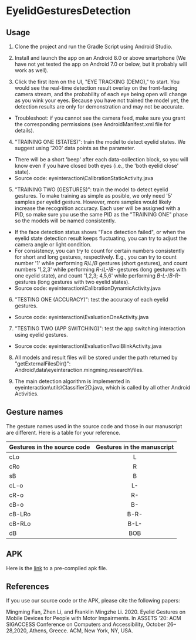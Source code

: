 # EyelidGesturesDetection

## Usage

1. Clone the project and run the Gradle Script using Android Studio.

2. Install and launch the app on an Android 8.0 or above smartphone (We have not yet tested the app on Android 7.0 or below, but it probably will work as well).

3. Click the first item on the UI, "EYE TRACKING (DEMO)," to start. You would see the real-time detection result overlay on the front-facing camera stream, and the probability of each eye being open will change as you wink your eyes. Because you have not trained the model yet, the detection results are only for demonstration and may not be accurate.
  * Troubleshoot: if you cannot see the camera feed, make sure you grant the corresponding permissions (see AndroidManifest.xml file for details).

4. "TRAINING ONE (STATES)": train the model to detect eyelid states. We suggest using '200' data points as the parameter. 
  * There will be a short 'beep' after each data-collection block, so you will know even if you have closed both eyes (i.e., the 'both eyelid close' state).
  * Source code: eyeinteraction\CalibrationStaticActivity.java

5. "TRAINING TWO (GESTURES)": train the model to detect eyelid gestures. To make training as simple as posible, we only need '5' samples per eyelid gesture. However, more samples would likely increase the recognition accuracy. Each user will be assigned with a PID, so make sure you use the same PID as the "TRAINING ONE" phase so the models will be named consistently.
  * If the face detection status shows "Face detection failed", or when the eyelid state detection result keeps fluctuating, you can try to adjust the camera angle or light condition. 
  * For consistency, you can try to count for certain numbers consistently for short and long gestures, respectively. E.g., you can try to count number '1' while performing *R*/*L*/*B* gestures (short gestures), and count numbers '1,2,3' while performing *R-*/*L-*/*B-* gestures (long gestures with one eyelid state), and count '1,2,3; 4,5,6' while performing *B-L-*/*B-R-* gestures (long gestures with two eyelid states). 
  * Source code: eyeinteraction\CalibrationDynamicActivity.java

6. "TESTING ONE (ACCURACY)": test the accuracy of each eyelid gestures. 
  * Source code: eyeinteraction\EvaluationOneActivity.java

7. "TESTING TWO (APP SWITCHING)": test the app switching interaction using eyelid gestures. 
  * Source code: eyeinteraction\EvaluationTwoiBlinkActivity.java

8. All models and result files will be stored under the path returned by "getExternalFilesDir()": Android\data\eyeinteraction.mingming.research\files.

9. The main detection algorithm is implemented in eyeinteraction\utils\Classifier2D.java, which is called by all other Android Activities. 

## Gesture names

The gesture names used in the source code and those in our manuscript are different. Here is a table for your reference.

| Gestures in the source code | Gestures in the manuscript |
| ------------- |:------------------:|
| cLo  | L |
| cRo  | R |
| sB   | B |
| cL-o | L- |
| cR-o | R- |
| cB-o | B- |
| cB-LRo | B-R- |
| cB-RLo | B-L- |
| dB | BOB |

## APK

Here is the [link](https://drive.google.com/file/d/18_LR8tk9XhDDLzaRJl-ec1YWTuMdGtHh/view?usp=sharing) to a pre-compiled apk file.


## References

If you use our source code or the APK, please cite the following papers:

Mingming Fan, Zhen Li, and Franklin Mingzhe Li. 2020. Eyelid Gestures on Mobile Devices for People with Motor Impairments. In ASSETS ’20: ACM SIGACCESS Conference on Computers and Accessibility, October 26–28,2020, Athens, Greece. ACM, New York, NY, USA.
